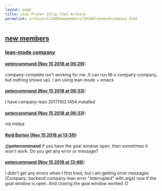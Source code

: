 ```yaml
---
layout: page
title: Lean Prover Zulip Chat Archive 
permalink: archive/113489newmembers/50346leanmodecompany.html
---
```


## [new members](index.html)
### [lean-mode company](50346leanmodecompany.html)

#### [petercommand (Nov 15 2018 at 06:29)](https://leanprover.zulipchat.com/#narrow/stream/113489-new%20members/topic/lean-mode%20company/near/147721970):
company-complete isn't working for me..(I can run M-x company-company, but nothing shows up). I am using lean mode + emacs

#### [petercommand (Nov 15 2018 at 06:33)](https://leanprover.zulipchat.com/#narrow/stream/113489-new%20members/topic/lean-mode%20company/near/147722111):
I have company-lean 20171102.1454 installed

#### [petercommand (Nov 15 2018 at 06:33)](https://leanprover.zulipchat.com/#narrow/stream/113489-new%20members/topic/lean-mode%20company/near/147722116):
via melpa

#### [Reid Barton (Nov 15 2018 at 13:39)](https://leanprover.zulipchat.com/#narrow/stream/113489-new%20members/topic/lean-mode%20company/near/147738447):
@**petercommand** if you have the goal window open, then sometimes it won't work.
Do you get any error or message?

#### [petercommand (Nov 15 2018 at 13:48)](https://leanprover.zulipchat.com/#narrow/stream/113489-new%20members/topic/lean-mode%20company/near/147738789):
I didn't get any errors when I first tried, but I am getting error messages (Company: backend company-lean error "interrupted" with args) now if the goal window is open. And closing the goal window worked :D

